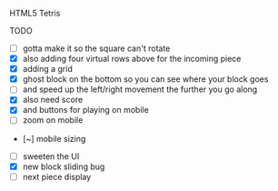 HTML5 Tetris

TODO
- [ ] gotta make it so the square can't rotate
- [x] also adding four virtual rows above for the incoming piece
- [x] adding a grid
- [x] ghost block on the bottom so you can see where your block goes
- [ ] and speed up the left/right movement the further you go along
- [x] also need score
- [x] and buttons for playing on mobile
- [ ] zoom on mobile
- [~] mobile sizing
- [ ] sweeten the UI
- [x] new block sliding bug
- [ ] next piece display